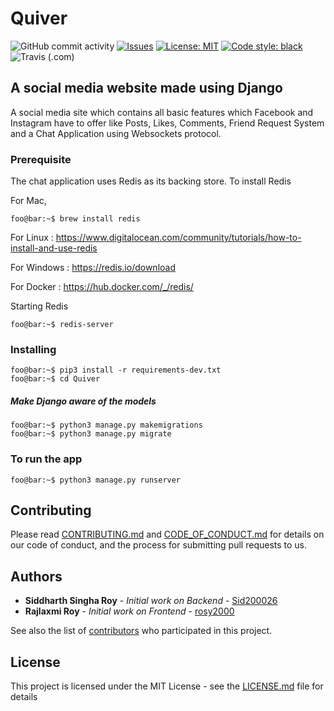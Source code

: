 # Quiver

![GitHub commit activity](https://img.shields.io/github/commit-activity/m/Sid200026/Quiver) [![Issues](https://img.shields.io/github/issues/Sid200026/Quiver)](https://github.com/Sid200026/Quiver/issues) [![License: MIT](https://img.shields.io/badge/License-MIT-yellow.svg)](https://opensource.org/licenses/MIT) [![Code style: black](https://img.shields.io/badge/code%20style-black-000000.svg)](https://github.com/psf/black) ![Travis (.com)](https://img.shields.io/travis/com/Sid200026/Quiver)

## A social media website made using Django

A social media site which contains all basic features which Facebook and Instagram have to offer like Posts, Likes, Comments, Friend Request System and a Chat Application using Websockets protocol.

### Prerequisite

The chat application uses Redis as its backing store. To install Redis

For Mac,
```console
foo@bar:~$ brew install redis
```

For Linux : https://www.digitalocean.com/community/tutorials/how-to-install-and-use-redis

For Windows : https://redis.io/download

For Docker : https://hub.docker.com/_/redis/

Starting Redis

```console
foo@bar:~$ redis-server
```

### Installing

```console
foo@bar:~$ pip3 install -r requirements-dev.txt
foo@bar:~$ cd Quiver
```

##### Make Django aware of the models

```console
foo@bar:~$ python3 manage.py makemigrations
foo@bar:~$ python3 manage.py migrate
```

### To run the app

```console
foo@bar:~$ python3 manage.py runserver
```

## Contributing

Please read [CONTRIBUTING.md](CONTRIBUTING.md) and [CODE_OF_CONDUCT.md](CODE_OF_CONDUCT.md) for details on our code of conduct, and the process for submitting pull requests to us.

## Authors

* **Siddharth Singha Roy** - *Initial work on Backend* - [Sid200026](https://github.com/Sid200026)
* **Rajlaxmi Roy** - *Initial work on Frontend* - [rosy2000](https://github.com/rosy2000)

See also the list of [contributors](https://github.com/Sid200026/Quiver/contributors) who participated in this project.

## License

This project is licensed under the MIT License - see the [LICENSE.md](LICENSE.md) file for details
